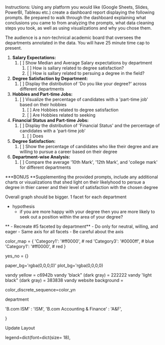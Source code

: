 Instructions:
Using any platform you would like (Google Sheets, Slides, PowerBI, Tableau etc.) create a dashboard report displaying the following prompts.  Be prepared to walk through the dashboard explaining what conclusions you came to from analyzing the prompts, what data cleaning steps you took, as well as using visualizations and why you chose them.

The audience is a non-technical academic board that oversees the departments annotated in the data.  You will have 25 minute time cap to present.

1) **Salary Expectations:**
   1) [ ] Show Median and Average Salary expectations by department
      1) [ ] How is sallary related to degree satisfaction?
      2) [ ] How is sallary related to persuing a degree in the field?
2) **Degree Satisfaction by Department:**
   1) [ ] Display the distribution of 'Do you like your degree?' across different departments
3) **Hobbies and Part-time Jobs:**
   1) [ ] Visualize the percentage of candidates with a 'part-time job' based on their hobbies
      1) [ ] Are Hobbies related to degree satisfaction
      2) [ ] Are Hobbies related to seeking
4) **Financial Status and Part-time Jobs:**
   1) [ ] Display the distribution of 'Financial Status' and the percentage of candidates with a 'part-time job'
      1) [ ] Does
5) **Degree Satisfaction:**
   1) [ ] Show the percentage of candidates who like their degree and are willing to pursue a career based on their degree
6) **Department-wise Analysis:**
   1) [ ] Compare the average '10th Mark', '12th Mark', and 'college mark' for different departments

***BONUS
**Supplementing the provided prompts, include any additional charts or visualizations that shed light on their  likelyhood to persue a degree in thier career and their level of satisfaction with the chosen degree

Overall graph should be bigger. 1 facet for each department

- hypothesis
   - if you are more happy with your degree then you are more likely to seek out a position within the area of your degree?


** - Recreate #5 faceted by department** 
      - Do only for neutral, willing, and eager
      - Same axis for all facets
      - Be careful about the axis


color_map = {
    'Category1': '#ff0000',  # red
    'Category3': '#0000ff',  # blue
    'Category1': '#ff0000',  # red
}



yes_no = {}

paper_bg='rgba(0,0,0,0)'
plot_bg='rgba(0,0,0,0)



vandy yellow = c6942b
vandy 'black" (dark gray) = 222222
vandy 'light black" (dark gray) = 383838
vandy website background = 

color_discrete_sequence=color_yn

department

'B.com ISM' : 'ISM',
'B.com Accounting & Finance' : 'A&F',

}


Update Layout


legend=dict(font=dict(size= 18),